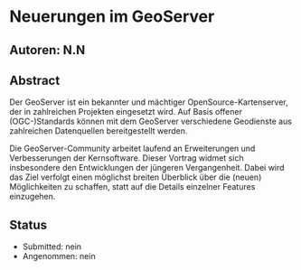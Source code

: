# Neuerungen im GeoServer

## Autoren: N.N

## Abstract

Der GeoServer ist ein bekannter und mächtiger OpenSource-Kartenserver, der in zahlreichen Projekten eingesetzt wird.
Auf Basis offener (OGC-)Standards können mit dem GeoServer verschiedene Geodienste aus zahlreichen Datenquellen bereitgestellt werden.

Die GeoServer-Community arbeitet laufend an Erweiterungen und Verbesserungen der Kernsoftware.
Dieser Vortrag widmet sich insbesondere den Entwicklungen der jüngeren Vergangenheit. Dabei wird das Ziel verfolgt einen möglichst breiten Überblick über die (neuen) Möglichkeiten zu schaffen, statt auf die Details einzelner Features einzugehen.

## Status
  * Submitted: nein
  * Angenommen: nein

